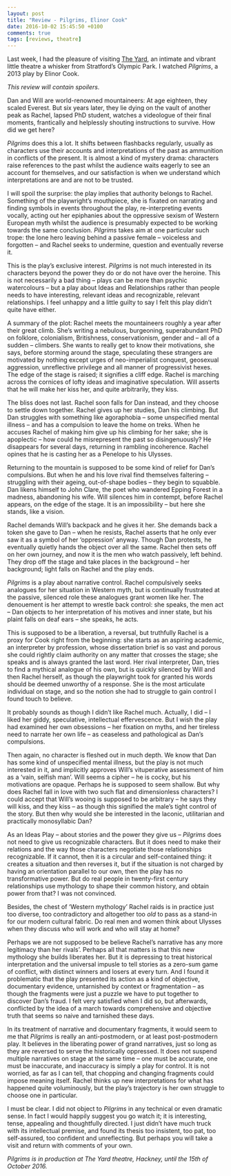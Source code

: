 ```yaml
---
layout: post
title: "Review - Pilgrims, Elinor Cook"
date: 2016-10-02 15:45:50 +0100
comments: true
tags: [reviews, theatre]
---
```

Last week, I had the pleasure of visiting [The Yard](http://www.theyardtheatre.co.uk/), an intimate and vibrant little theatre a whisker from Stratford’s Olympic Park. I watched _Pilgrims_, a 2013 play by Elinor Cook.

_This review will contain spoilers._<!--more-->

Dan and Will are world-renowned mountaineers: At age eighteen, they scaled Everest. But six years later, they lie dying on the vault of another peak as Rachel, lapsed PhD student, watches a videologue of their final moments, frantically and helplessly shouting instructions to survive. How did we get here?

_Pilgrims_ does this a lot. It shifts between flashbacks regularly, usually as characters use their accounts and interpretations of the past as ammunition in conflicts of the present. It is almost a kind of mystery drama: characters raise references to the past whilst the audience waits eagerly to see an account for themselves, and our satisfaction is when we understand which interpretations are and are not to be trusted.

I will spoil the surprise: the play implies that authority belongs to Rachel. Something of the playwright’s mouthpiece, she is fixated on narrating and finding symbols in events throughout the play, re-interpreting events vocally, acting out her epiphanies about the oppressive sexism of Western European myth whilst the audience is presumably expected to be working towards the same conclusion. _Pilgrims_ takes aim at one particular such trope: the lone hero leaving behind a passive female – voiceless and forgotten – and Rachel seeks to undermine, question and eventually reverse it.

This is the play’s exclusive interest. _Pilgrims_ is not much interested in its characters beyond the power they do or do not have over the heroine. This is not necessarily a bad thing – plays can be more than psychic watercolours – but a play about Ideas and Relationships rather than people needs to have interesting, relevant ideas and recognizable, relevant relationships. I feel unhappy and a little guilty to say I felt this play didn’t quite have either.

A summary of the plot: Rachel meets the mountaineers roughly a year after their great climb. She’s writing a nebulous, burgeoning, superabundant PhD on folklore, colonialism, Britishness, conservationism, gender and – all of a sudden – climbers. She wants to really get to know their motivations, she says, before storming around the stage, speculating these strangers are motivated by nothing except urges of neo-imperialist conquest, geosexual aggression, unreflective privilege and all manner of progressivist hexes. The edge of the stage is raised; it signifies a cliff edge. Rachel is marching across the cornices of lofty ideas and imaginative speculation. Will asserts that he will make her kiss her, and quite arbitrarily, they kiss.

The bliss does not last. Rachel soon falls for Dan instead, and they choose to settle down together. Rachel gives up her studies, Dan his climbing. But Dan struggles with something like agoraphobia – some unspecified mental illness – and has a compulsion to leave the home on treks. When he accuses Rachel of making him give up his climbing for her sake; she is apoplectic – how could he misrepresent the past so disingenuously? He disappears for several days, returning in rambling incoherence. Rachel opines that he is casting her as a Penelope to his Ulysses.

Returning to the mountain is supposed to be some kind of relief for Dan’s compulsions. But when he and his love rival find themselves faltering – struggling with their ageing, out-of-shape bodies – they begin to squabble. Dan likens himself to John Clare, the poet who wandered Epping Forest in a madness, abandoning his wife. Will silences him in contempt, before Rachel appears, on the edge of the stage. It is an impossibility – but here she stands, like a vision.

Rachel demands Will’s backpack and he gives it her. She demands back a token she gave to Dan – when he resists, Rachel asserts that he only ever saw it as a symbol of her ‘oppression’ anyway. Though Dan protests, he eventually quietly hands the object over all the same. Rachel then sets off on her own journey, and now it is the men who watch passively, left behind. They drop off the stage and take places in the background – her background; light falls on Rachel and the play ends.

_Pilgrims_ is a play about narrative control. Rachel compulsively seeks analogues for her situation in Western myth, but is continually frustrated at the passive, silenced role these analogues grant women like her. The denouement is her attempt to wrestle back control: she speaks, the men act – Dan objects to her interpretation of his motives and inner state, but his plaint falls on deaf ears – she speaks, he acts.

This is supposed to be a liberation, a reversal, but truthfully Rachel is a proxy for Cook right from the beginning: she starts as an aspiring academic, an interpreter by profession, whose dissertation brief is so vast and porous she could rightly claim authority on any matter that crosses the stage; she speaks and is always granted the last word. Her rival interpreter, Dan, tries to find a mythical analogue of his own, but is quickly silenced by Will and then Rachel herself, as though the playwright took for granted his words should be deemed unworthy of a response. She is the most articulate individual on stage, and so the notion she had to struggle to gain control I found touch to believe.

It probably sounds as though I didn’t like Rachel much. Actually, I did – I liked her giddy, speculative, intellectual effervescence. But I wish the play had examined her own obsessions – her fixation on myths, and her tireless need to narrate her own life – as ceaseless and pathological as Dan’s compulsions.

Then again, no character is fleshed out in much depth. We know that Dan has some kind of unspecified mental illness, but the play is not much interested in it, and implicitly approves Will’s vituperative assessment of him as a ‘vain, selfish man’. Will seems a cipher – he is cocky, but his motivations are opaque. Perhaps he is supposed to seem shallow. But why does Rachel fall in love with two such flat and dimensionless characters? I could accept that Will’s wooing is supposed to be arbitrary – he says they will kiss, and they kiss – as though this signified the male’s tight control of the story. But then why would she be interested in the laconic, utilitarian and practically monosyllabic Dan?

As an Ideas Play – about stories and the power they give us – _Pilgrims_ does not need to give us recognizable characters. But it does need to make their relations and the way those characters negotiate those relationships recognizable. If it cannot, then it is a circular and self-contained thing: it creates a situation and then reverses it, but if the situation is not charged by having an orientation parallel to our own, then the play has no transformative power. But do real people in twenty-first century relationships use mythology to shape their common history, and obtain power from that? I was not convinced.

Besides, the chest of ‘Western mythology’ Rachel raids is in practice just too diverse, too contradictory and altogether too _old_ to pass as a stand-in for our modern cultural fabric. Do real men and women think about Ulysses when they discuss who will work and who will stay at home?

Perhaps we are not supposed to be believe Rachel’s narrative has any more legitimacy than her rivals’. Perhaps all that matters is that this new mythology she builds liberates her. But it is depressing to treat historical interpretation and the universal impusle to tell stories as a zero-sum game of conflict, with distinct winners and losers at every turn. And I found it problematic that the play presented its action as a kind of objective, documentary evidence, untarnished by context or fragmentation – as though the fragments were just a puzzle we have to put together to discover Dan’s fraud. I felt very satisfied when I did so, but afterwards, conflicted by the idea of a march towards comprehensive and objective truth that seems so naive and tarnished these days.

In its treatment of narrative and documentary fragments, it would seem to me that _Pilgrims_ is really an anti-postmodern, or at least post-postmodern play. It believes in the liberating power of grand narratives, just so long as they are reversed to serve the historically oppressed. It does not suspend multiple narratives on stage at the same time – one must be accurate, one must be inaccurate, and inaccuracy is simply a play for control. It is not worried, as far as I can tell, that chopping and changing fragments could impose meaning itself. Rachel thinks up new interpretations for what has happened quite voluminously, but the play’s trajectory is her own struggle to choose one in particular.

I must be clear. I did not object to _Pilgrims_ in any technical or even dramatic sense. In fact I would happily suggest you go watch it; it is interesting, tense, appealing and thoughtfully directed. I just didn’t have much truck with its intellectual premise, and found its thesis too insistent, too pat, too self-assured, too confident and unreflecting. But perhaps you will take a visit and return with comments of your own.

_Pilgrims is in production at The Yard theatre, Hackney, until the 15th of October 2016._